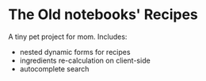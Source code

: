 # The Old notebooks' Recipes
A tiny pet project for mom. Includes:

- nested dynamic forms for recipes
- ingredients re-calculation on client-side
- autocomplete search
